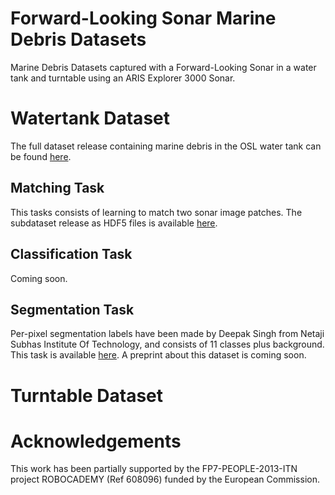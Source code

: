 # Forward-Looking Sonar Marine Debris Datasets
Marine Debris Datasets captured with a Forward-Looking Sonar in a water tank and turntable using an ARIS Explorer 3000 Sonar.

# Watertank Dataset

The full dataset release containing marine debris in the OSL water tank can be found [here](https://github.com/mvaldenegro/marine-debris-fls-datasets/releases/tag/watertank-v1.0).

## Matching Task

This tasks consists of learning to match two sonar image patches. The subdataset release as HDF5 files is available [here](https://github.com/mvaldenegro/marine-debris-fls-datasets/releases/tag/watertank-match-v1.0).

## Classification Task

Coming soon.

## Segmentation Task

Per-pixel segmentation labels have been made by Deepak Singh from Netaji Subhas Institute Of Technology, and consists of 11 classes plus background. This task is available [here](https://github.com/mvaldenegro/marine-debris-fls-datasets/tree/master/md_fls_dataset/data/watertank-segmentation). A preprint about this dataset is coming soon.

# Turntable Dataset



# Acknowledgements
This work has been partially supported by the FP7-PEOPLE-2013-ITN project ROBOCADEMY (Ref 608096) funded by the European Commission.
